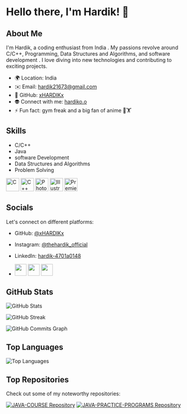 # Hello there, I'm Hardik! 👋

## About Me
I'm Hardik, a coding enthusiast from India . My passions revolve around C/C++, Programming, Data Structures and Algorithms, and software development . I love diving into new technologies and contributing to exciting projects.

- 🌍 Location: India
- ✉️ Email:           [hardik21673@gmail.com](mailto:hardik21673@gmail.com)
- 🚀 GitHub:          [xHARDIKx](http://www.github.com/xHARDIKx)
- 👽 Connect with me: [hardiko.o](https://linktr.ee/hardiko.o)
- ⚡ Fun fact: gym freak and a big fan of anime 💪🏋️

## Skills
- C/C++
- Java
- software Development
- Data Structures and Algorithms
- Problem Solving
 <p align="left">
<a href="https://docs.microsoft.com/en-us/cpp/?view=msvc-170" target="_blank" rel="noreferrer"><img src="https://raw.githubusercontent.com/danielcranney/readme-generator/main/public/icons/skills/c-colored.svg" width="36" height="36" alt="C" /></a>
<a href="https://docs.microsoft.com/en-us/cpp/?view=msvc-170" target="_blank" rel="noreferrer"><img src="https://raw.githubusercontent.com/danielcranney/readme-generator/main/public/icons/skills/cplusplus-colored.svg" width="36" height="36" alt="C++" /></a>
<a href="https://www.adobe.com/uk/products/photoshop.html" target="_blank" rel="noreferrer"><img src="https://raw.githubusercontent.com/danielcranney/readme-generator/main/public/icons/skills/photoshop-colored.svg" width="36" height="36" alt="Photoshop" /></a>
<a href="adobe.com/uk/products/illustrator.html" target="_blank" rel="noreferrer"><img src="https://raw.githubusercontent.com/danielcranney/readme-generator/main/public/icons/skills/illustrator-colored.svg" width="36" height="36" alt="Illustrator" /></a>
<a href="https://www.adobe.com/uk/products/premiere.html" target="_blank" rel="noreferrer"><img src="https://raw.githubusercontent.com/danielcranney/readme-generator/main/public/icons/skills/premierepro-colored.svg" width="36" height="36" alt="Premiere Pro" /></a>
</p>


## Socials
Let's connect on different platforms:

- GitHub:      [@xHARDIKx](https://www.github.com/xHARDIKx)
- Instagram:   [@thehardik_official](http://www.instagram.com/thehardik_official)
- LinkedIn:    [hardik-4701a0148](https://www.linkedin.com/in/hardik-4701a0148)

- [<img src="https://raw.githubusercontent.com/danielcranney/readme-generator/main/public/icons/socials/github.svg" width="32" height="32" />](https://www.github.com/xHARDIKx)
[<img src="https://raw.githubusercontent.com/danielcranney/readme-generator/main/public/icons/socials/instagram.svg" width="32" height="32" />](http://www.instagram.com/thehardik_official)
[<img src="https://raw.githubusercontent.com/danielcranney/readme-generator/main/public/icons/socials/linkedin.svg" width="32" height="32" />](https://www.linkedin.com/in/hardik-4701a0148)



## GitHub Stats
![GitHub Stats](https://github-readme-stats.vercel.app/api?username=xHARDIKx&show_icons=true&count_private=true&title_color=1f8ecd&text_color=ffffff&icon_color=1f8ecd&bg_color=0a0c10&hide_border=true&show_icons=true)

![GitHub Streak](https://github-readme-streak-stats.herokuapp.com/?user=xHARDIKx&stroke=ffffff&background=0a0c10&ring=1f8ecd&fire=1f8ecd&currStreakNum=ffffff&currStreakLabel=1f8ecd&sideNums=ffffff&sideLabels=ffffff&dates=ffffff&hide_border=true)

![GitHub Commits Graph](https://activity-graph.herokuapp.com/graph?username=xHARDIKx&bg_color=0a0c10&color=ffffff&line=1f8ecd&point=ffffff&area_color=0a0c10&area=true&hide_border=true&custom_title=GitHub%20Commits%20Graph)

## Top Languages
![Top Languages](https://github-readme-stats.vercel.app/api/top-langs/?username=xHARDIKx&langs_count=10&title_color=1f8ecd&text_color=ffffff&icon_color=1f8ecd&bg_color=0a0c10&hide_border=true&locale=en&custom_title=Top%20Languages)

## Top Repositories
Check out some of my noteworthy repositories:

[![JAVA-COURSE Repository](https://github-readme-stats.vercel.app/api/pin/?username=xHARDIKx&repo=JAVA-COURSE&title_color=1f8ecd&text_color=ffffff&icon_color=1f8ecd&bg_color=0a0c10&hide_border=true&locale=en)](https://github.com/xHARDIKx/JAVA-COURSE)
[![JAVA-PRACTICE-PROGRAMS Repository](https://github-readme-stats.vercel.app/api/pin/?username=xHARDIKx&repo=JAVA-PRACTICE-PROGRAMS&title_color=1f8ecd&text_color=ffffff&icon_color=1f8ecd&bg_color=0a0c10&hide_border=true&locale=en)](https://github.com/xHARDIKx/JAVA-PRACTICE-PROGRAMS)

